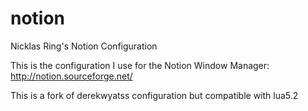 # notion
Nicklas Ring's Notion Configuration

This is the configuration I use for the Notion Window Manager: http://notion.sourceforge.net/

This is a fork of derekwyatss configuration but compatible with lua5.2
